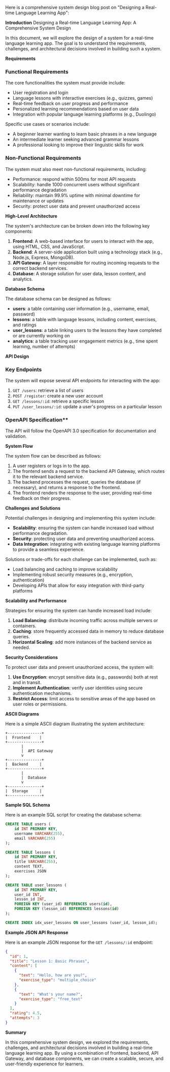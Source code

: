 Here is a comprehensive system design blog post on "Designing a Real-time Language Learning App":

**Introduction**
Designing a Real-time Language Learning App: A Comprehensive System Design

In this document, we will explore the design of a system for a real-time language learning app. The goal is to understand the requirements, challenges, and architectural decisions involved in building such a system.

**Requirements**

### Functional Requirements

The core functionalities the system must provide include:

* User registration and login
* Language lessons with interactive exercises (e.g., quizzes, games)
* Real-time feedback on user progress and performance
* Personalized learning recommendations based on user data
* Integration with popular language learning platforms (e.g., Duolingo)

Specific use cases or scenarios include:

* A beginner learner wanting to learn basic phrases in a new language
* An intermediate learner seeking advanced grammar lessons
* A professional looking to improve their linguistic skills for work

### Non-Functional Requirements

The system must also meet non-functional requirements, including:

* Performance: respond within 500ms for most API requests
* Scalability: handle 1000 concurrent users without significant performance degradation
* Reliability: maintain 99.9% uptime with minimal downtime for maintenance or updates
* Security: protect user data and prevent unauthorized access

**High-Level Architecture**

The system's architecture can be broken down into the following key components:

1. **Frontend**: A web-based interface for users to interact with the app, using HTML, CSS, and JavaScript.
2. **Backend**: A server-side application built using a technology stack (e.g., Node.js, Express, MongoDB).
3. **API Gateway**: A layer responsible for routing incoming requests to the correct backend services.
4. **Database**: A storage solution for user data, lesson content, and analytics.

**Database Schema**

The database schema can be designed as follows:

* **users**: a table containing user information (e.g., username, email, password)
* **lessons**: a table with language lessons, including content, exercises, and ratings
* **user_lessons**: a table linking users to the lessons they have completed or are currently working on
* **analytics**: a table tracking user engagement metrics (e.g., time spent learning, number of attempts)

**API Design**

### Key Endpoints

The system will expose several API endpoints for interacting with the app:

1. `GET /users`: retrieve a list of users
2. `POST /register`: create a new user account
3. `GET /lessons/:id`: retrieve a specific lesson
4. `PUT /user_lessons/:id`: update a user's progress on a particular lesson

### OpenAPI Specification**

The API will follow the OpenAPI 3.0 specification for documentation and validation.

**System Flow**

The system flow can be described as follows:

1. A user registers or logs in to the app.
2. The frontend sends a request to the backend API Gateway, which routes it to the relevant backend service.
3. The backend processes the request, queries the database (if necessary), and returns a response to the frontend.
4. The frontend renders the response to the user, providing real-time feedback on their progress.

**Challenges and Solutions**

Potential challenges in designing and implementing this system include:

* **Scalability**: ensuring the system can handle increased load without performance degradation.
* **Security**: protecting user data and preventing unauthorized access.
* **Data Integration**: integrating with existing language learning platforms to provide a seamless experience.

Solutions or trade-offs for each challenge can be implemented, such as:

* Load balancing and caching to improve scalability
* Implementing robust security measures (e.g., encryption, authentication)
* Developing APIs that allow for easy integration with third-party platforms

**Scalability and Performance**

Strategies for ensuring the system can handle increased load include:

1. **Load Balancing**: distribute incoming traffic across multiple servers or containers.
2. **Caching**: store frequently accessed data in memory to reduce database queries.
3. **Horizontal Scaling**: add more instances of the backend service as needed.

**Security Considerations**

To protect user data and prevent unauthorized access, the system will:

1. **Use Encryption**: encrypt sensitive data (e.g., passwords) both at rest and in transit.
2. **Implement Authentication**: verify user identities using secure authentication mechanisms.
3. **Restrict Access**: limit access to sensitive areas of the app based on user roles or permissions.

**ASCII Diagrams**

Here is a simple ASCII diagram illustrating the system architecture:
```
+---------------+
|  Frontend    |
+---------------+
       |
       |  API Gateway
       v
+---------------+
|  Backend     |
+---------------+
       |
       |  Database
       v
+---------------+
|  Storage     |
+---------------+
```

**Sample SQL Schema**

Here is an example SQL script for creating the database schema:
```sql
CREATE TABLE users (
    id INT PRIMARY KEY,
    username VARCHAR(255),
    email VARCHAR(255)
);

CREATE TABLE lessons (
    id INT PRIMARY KEY,
    title VARCHAR(255),
    content TEXT,
    exercises JSON
);

CREATE TABLE user_lessons (
    id INT PRIMARY KEY,
    user_id INT,
    lesson_id INT,
    FOREIGN KEY (user_id) REFERENCES users(id),
    FOREIGN KEY (lesson_id) REFERENCES lessons(id)
);

CREATE INDEX idx_user_lessons ON user_lessons (user_id, lesson_id);
```

**Example JSON API Response**

Here is an example JSON response for the `GET /lessons/:id` endpoint:
```json
{
  "id": 1,
  "title": "Lesson 1: Basic Phrases",
  "content": [
    {
      "text": "Hello, how are you?",
      "exercise_type": "multiple_choice"
    },
    {
      "text": "What's your name?",
      "exercise_type": "free_text"
    }
  ],
  "rating": 4.5,
  "attempts": 3
}
```

**Summary**

In this comprehensive system design, we explored the requirements, challenges, and architectural decisions involved in building a real-time language learning app. By using a combination of frontend, backend, API Gateway, and database components, we can create a scalable, secure, and user-friendly experience for learners.